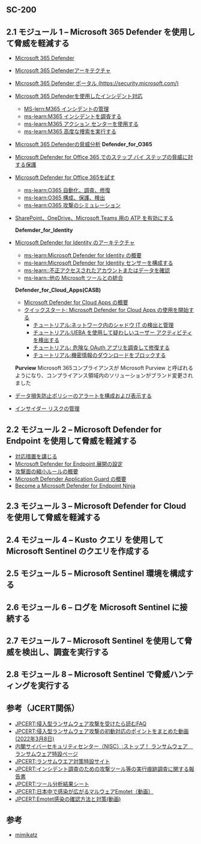 ## SC-200




## 2.1 モジュール 1 – Microsoft 365 Defender を使用して脅威を軽減する
- [Microsoft 365 Defender](https://docs.microsoft.com/ja-jp/microsoft-365/security/defender/microsoft-365-defender?view=o365-worldwide)
- [Microsoft 365 Defenderアーキテクチャ](https://docs.microsoft.com/ja-jp/microsoft-365/security/defender/eval-overview?view=o365-worldwide#microsoft-365-defender-architecture)
- [Microsoft 365 Defender ポータル (https://security.microsoft.com/) ](https://security.microsoft.com/)
- [Microsoft 365 Defenderを使用したインシデント対応](https://docs.microsoft.com/ja-jp/microsoft-365/security/defender/incidents-overview?view=o365-worldwide)
  - [MS-lern:M365 インシデントの管理](https://docs.microsoft.com/ja-jp/learn/modules/mitigate-incidents-microsoft-365-defender/3-manage-incidents)
  - [ms-learn:M365 インシデントを調査する](https://docs.microsoft.com/ja-jp/learn/modules/mitigate-incidents-microsoft-365-defender/4-investigate-incidents)
  - [ms-learn:M365 アクション センターを使用する](https://docs.microsoft.com/ja-jp/learn/modules/mitigate-incidents-microsoft-365-defender/5-use-action-center)
  - [ms-learn:M365 高度な捜索を実行する](https://docs.microsoft.com/ja-jp/learn/modules/mitigate-incidents-microsoft-365-defender/6-conduct-advanced-hunting)
- [Microsoft 365 Defenderの脅威分析](https://docs.microsoft.com/ja-jp/microsoft-365/security/defender/threat-analytics?view=o365-worldwide)
  **Defender_for_O365**
- [Microsoft Defender for Office 365 でのステップ バイ ステップの脅威に対する保護](https://docs.microsoft.com/ja-jp/microsoft-365/security/office-365-security/protection-stack-microsoft-defender-for-office365?view=o365-worldwide)
- [Microsoft Defender for Office 365を試す](https://docs.microsoft.com/ja-jp/microsoft-365/security/office-365-security/try-microsoft-defender-for-office-365?view=o365-worldwide)
  - [ms-learn:O365 自動化、調査、修復](https://docs.microsoft.com/ja-jp/learn/modules/m365-threat-remediate/automate-investigate-remediate)
  - [ms-learn:O365 構成、保護、検出](https://docs.microsoft.com/ja-jp/learn/modules/m365-threat-remediate/configure-protect-detect)
  - [ms-learn:O365 攻撃のシミュレーション](https://docs.microsoft.com/ja-jp/learn/modules/m365-threat-remediate/simulate-attacks)
- [SharePoint、OneDrive、Microsoft Teams 用の ATP を有効にする](https://docs.microsoft.com/ja-jp/microsoft-365/security/office-365-security/turn-on-mdo-for-spo-odb-and-teams?view=o365-worldwide)

  **Defemder_for_Identity**
- [Microsoft Defender for Identity のアーキテクチャ](https://docs.microsoft.com/ja-jp/defender-for-identity/architecture)
  - [ms-learn:Microsoft Defender for Identity の概要](https://docs.microsoft.com/ja-jp/learn/modules/m365-threat-safeguard/introduction)
  - [ms-learn:Microsoft Defender for Identity センサーを構成する](https://docs.microsoft.com/ja-jp/learn/modules/m365-threat-safeguard/configure-sensors)
  - [ms-learn::不正アクセスされたアカウントまたはデータを確認](https://docs.microsoft.com/ja-jp/learn/modules/m365-threat-safeguard/review-compromised-accounts)
  - [ms-learn::他の Microsoft ツールとの統合](https://docs.microsoft.com/ja-jp/learn/modules/m365-threat-safeguard/integrate-microsoft-tools)

  **Defender_for_Cloud_Apps(CASB)**
  - [Microsoft Defender for Cloud Apps の概要](https://docs.microsoft.com/ja-jp/defender-cloud-apps/what-is-defender-for-cloud-apps)
  - [クイックスタート: Microsoft Defender for Cloud Apps の使用を開始する](https://docs.microsoft.com/ja-jp/defender-cloud-apps/get-started)
    - [チュートリアル:ネットワーク内のシャドウ IT の検出と管理](https://docs.microsoft.com/ja-jp/defender-cloud-apps/tutorial-shadow-it)
    - [チュートリアル:UEBA を使用して疑わしいユーザー アクティビティを検出する](https://docs.microsoft.com/ja-jp/defender-cloud-apps/tutorial-suspicious-activity)
    - [チュートリアル: 危険な OAuth アプリを調査して修復する](https://docs.microsoft.com/ja-jp/defender-cloud-apps/investigate-risky-oauth)
    - [チュートリアル:機密情報のダウンロードをブロックする](https://docs.microsoft.com/ja-jp/defender-cloud-apps/use-case-proxy-block-session-aad)
   
  **Purview**
  Microsoft 365コンプライアンスが Microsoft Purview と呼ばれるようになり、コンプライアンス領域内のソリューションがブランド変更されました
- [データ損失防止ポリシーのアラートを構成および表示する](https://docs.microsoft.com/ja-jp/microsoft-365/compliance/dlp-configure-view-alerts-policies?view=o365-worldwide)
- [インサイダー リスクの管理](https://docs.microsoft.com/ja-jp/microsoft-365/compliance/insider-risk-management-policies?view=o365-worldwide)

## 2.2 モジュール 2 – Microsoft Defender for Endpoint を使用して脅威を軽減する
- [対応措置を講じる](https://docs.microsoft.com/ja-jp/learn/modules/m365-detect-respond-security-issues-defender-endpoint/take-response-actions)
- [Microsoft Defender for Endpoint 展開の設定](https://docs.microsoft.com/ja-JP/microsoft-365/security/defender-endpoint/production-deployment?view=o365-worldwide)
- [攻撃面の縮小ルールの概要](https://docs.microsoft.com/ja-jp/microsoft-365/security/defender-endpoint/attack-surface-reduction?view=o365-worldwide)
- [Microsoft Defender Application Guard の概要](https://docs.microsoft.com/ja-jp/windows/security/threat-protection/microsoft-defender-application-guard/md-app-guard-overview)
- [Become a Microsoft Defender for Endpoint Ninja](https://techcommunity.microsoft.com/t5/microsoft-defender-for-endpoint/become-a-microsoft-defender-for-endpoint-ninja/ba-p/1515647)


## 2.3 モジュール 3 – Microsoft Defender for Cloud を使用して脅威を軽減する

## 2.4 モジュール 4 – Kusto クエリ を使用して Microsoft Sentinel のクエリを作成する

## 2.5 モジュール 5 – Microsoft Sentinel 環境を構成する

## 2.6 モジュール 6 – ログを Microsoft Sentinel に接続する

## 2.7 モジュール 7 – Microsoft Sentinel を使用して脅威を検出し、調査を実行する

## 2.8 モジュール 8 – Microsoft Sentinel で脅威ハンティングを実行する 

## 参考（JCERT関係）
- [JPCERT:侵入型ランサムウェア攻撃を受けたら読むFAQ](https://www.jpcert.or.jp/magazine/security/ransom-faq.html)
- [JPCERT:侵入型ランサムウェア攻撃の初動対応のポイントをまとめた動画(2022年3月8日)](https://youtu.be/nDOSn_ss7zI)
- [内閣サイバーセキュリティセンター（NISC）:ストップ！ ランサムウェア　ランサムウェア特設ページ](https://security-portal.nisc.go.jp/stopransomware/)
- [JPCERT:ランサムウエア対策特設サイト](https://www.jpcert.or.jp/magazine/security/nomore-ransom.html)
- [JPCERT:インシデント調査のための攻撃ツール等の実行痕跡調査に関する報告書](https://www.jpcert.or.jp/research/ir_research.html)
- [JPCERT:ツール分析結果シート](https://jpcertcc.github.io/ToolAnalysisResultSheet_jp/)
- [JPCERT:日本中で感染が広がるマルウェアEmotet（動画）](https://www.youtube.com/watch?v=wvu9sWiB2_U)
- [JPCERT:Emotet感染の確認方法と対策(動画)](https://www.youtube.com/watch?v=nqxikr1x2ag)

## 参考
- [mimikatz](https://github.com/gentilkiwi/mimikatz)